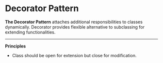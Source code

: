 # Decorator Pattern

**The Decorator Pattern** attaches additional responsibilities to classes dynamically. 
Decorator provides flexible alternative to subclassing for extending functionalities.

---

**Principles**

- Class should be open for extension but close for modification.